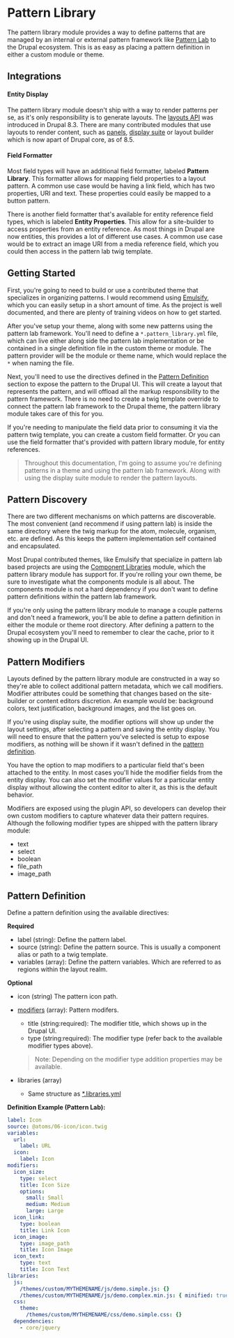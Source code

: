 # Pattern Library


The pattern library module provides a way to define patterns that are managed by an internal or external pattern framework like [Pattern Lab](http://patternlab.io/) to the Drupal ecosystem. This is as easy as placing a pattern definition in either a custom module or theme. 

## <a name="integrations"></a> Integrations

#### Entity Display

The pattern library module doesn't ship with a way to render patterns per se, as it's only responsibility is to generate layouts. The [layouts API](https://www.drupal.org/docs/8/api/layout-api) was introduced in Drupal 8.3. There are many contributed modules that use layouts to render content, such as [panels](https://www.drupal.org/project/panels), [display suite](https://www.drupal.org/project/ds) or layout builder which is now apart of Drupal core, as of 8.5.

#### Field Formatter

Most field types will have an additional field formatter, labeled **Pattern Library**. This formatter allows for mapping field properties to a layout pattern. A common use case would be having a link field, which has two properties, URI and text. These properties could easily be mapped to a button pattern. 

There is another field formatter that's available for entity reference field types, which is labeled **Entity Properties**. This allow for a site-builder to access properties from an entity reference. As most things in Drupal are now entities, this provides a lot of different use cases. A common use case would be to extract an image URI from a media reference field, which you could then access in the pattern lab twig template.

## <a name="getting-started"></a> Getting Started

First, you're going to need to build or use a contributed theme that specializes in organizing patterns. I would recommend using [Emulsify](https://www.drupal.org/project/emulsify), which you can easily setup in a short amount of time. As the project is well documented, and there are plenty of training videos on how to get started.

After you've setup your theme, along with some new patterns using the pattern lab framework. You'll need to define a `*.pattern_library.yml` file, which can live either along side the pattern lab implementation or be contained in a single definition file in the custom theme or module. The pattern provider will be the module or theme name, which would replace the `*` when naming the file.

Next, you'll need to use the directives defined in the [Pattern Definition](#pattern-definition) section to expose the pattern to the Drupal UI. This will create a layout that represents the pattern, and will offload all the markup responsibility to the pattern framework. There is no need to create a twig template override to connect the pattern lab framework to the Drupal theme, the pattern library module takes care of this for you.

If you're needing to manipulate the field data prior to consuming it via the pattern twig template, you can create a custom field formatter. Or you can use the field formatter that's provided with pattern library module, for entity references.

> Throughout this documentation, I'm going to assume you're defining patterns in a theme and using the pattern lab framework. Along with using the display suite module to render the pattern layouts.


## <a name="pattern-discovery"></a> Pattern Discovery


There are two different mechanisms on which patterns are discoverable. The most convenient (and recommend if using pattern lab) is inside the same directory where the twig markup for the atom, molecule, organism, etc. are defined. As this keeps the pattern implementation self contained and encapsulated.

Most Drupal contributed themes, like Emulsify that specialize in pattern lab based projects are using the [Component Libraries](https://www.drupal.org/project/components) module, which the pattern library module has support for. If you're rolling your own theme, be sure to investigate what the components module is all about. The components module is not a hard dependency if you don't want to define pattern definitions within the pattern lab framework.

If you're only using the pattern library module to manage a couple patterns and don't need a framework, you'll be able to define a pattern definition in either the module or theme root directory. After defining a pattern to the Drupal ecosystem you'll need to remember to clear the cache, prior to it showing up in the Drupal UI.


## <a name="pattern-modifiers"></a> Pattern Modifiers 

Layouts defined by the pattern library module are constructed in a way so they're able to collect additional pattern metadata, which we call modifiers. Modifier attributes could be something that changes based on the site-builder or content editors discretion. An example would be: background colors, text justification, background images, and the list goes on. 

If you're using display suite, the modifier options will show up under the layout settings, after selecting a pattern and saving the entity display. You will need to ensure that the pattern you've selected is setup to expose modifiers, as nothing will be shown if it wasn't defined in the [pattern definition](#pattern-definition).

You have the option to map modifiers to a particular field that's been attached to the entity. In most cases you'll hide the modifier fields from the entity display. You can also set the modifier values for a particular entity display without allowing the content editor to alter it, as this is the default behavior.

Modifiers are exposed using the plugin API, so developers can develop their own custom modifiers to capture whatever data their pattern requires. Although the following modifier types are shipped with the pattern library module:

- text
- select
- boolean
- file_path
- image_path

## <a name="pattern-definition"></a> Pattern Definition 

Define a pattern definition using the available directives:

**Required**

- label (string): Define the pattern label.
- source (string): Define the pattern source. This is usually a component alias or path to a twig template.
- variables (array): Define the pattern variables. Which are referred to as regions within the layout realm.

**Optional**

- icon (string) The pattern icon path.
- [modifiers](#pattern-modifiers) (array): Pattern modifers.
  - title (string:required): The modifier title, which shows up in the Drupal UI.
  - type (string:required): The modifier type (refer back to the available modifier types above).
  
  > Note: Depending on the modifier type addition properties may be available.

- libraries (array) 
  - Same structure as [*.libraries.yml](https://www.drupal.org/docs/8/creating-custom-modules/adding-stylesheets-css-and-javascript-js-to-a-drupal-8-module#define-library)
  

**Definition Example (Pattern Lab):**

```yaml
label: Icon
source: @atoms/06-icon/icon.twig
variables:
  url:
    label: URL
  icon:
    label: Icon
modifiers:
  icon_size:
    type: select
    title: Icon Size
    options:
      small: Small
      medium: Medium 
      large: Large 
  icon_link:
    type: boolean
    title: Link Icon
  icon_image:
    type: image_path
    title: Icon Image
  icon_text:
    type: text
    title: Icon Text
libraries:
  js:
    /themes/custom/MYTHEMENAME/js/demo.simple.js: {}
    /themes/custom/MYTHEMENAME/js/demo.complex.min.js: { minified: true }
  css:
    theme:
      /themes/custom/MYTHEMENAME/css/demo.simple.css: {}
  dependencies:
    - core/jquery
```
